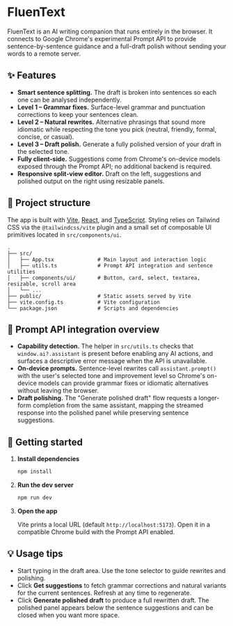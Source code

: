 # FluenText

FluenText is an AI writing companion that runs entirely in the browser. It connects to
Google Chrome's experimental Prompt API to provide sentence-by-sentence guidance and a
full-draft polish without sending your words to a remote server.

## ✨ Features

- **Smart sentence splitting.** The draft is broken into sentences so each one can be
  analysed independently.
- **Level 1 – Grammar fixes.** Surface-level grammar and punctuation corrections to keep
  your sentences clean.
- **Level 2 – Natural rewrites.** Alternative phrasings that sound more idiomatic while
  respecting the tone you pick (neutral, friendly, formal, concise, or casual).
- **Level 3 – Draft polish.** Generate a fully polished version of your draft in the
  selected tone.
- **Fully client-side.** Suggestions come from Chrome's on-device models exposed through
  the Prompt API; no additional backend is required.
- **Responsive split-view editor.** Draft on the left, suggestions and polished output on
  the right using resizable panels.

## 🧩 Project structure

The app is built with [Vite](https://vite.dev/), [React](https://react.dev/), and
[TypeScript](https://www.typescriptlang.org/). Styling relies on Tailwind CSS via the
`@tailwindcss/vite` plugin and a small set of composable UI primitives located in
`src/components/ui`.

```
.
├── src/
│   ├── App.tsx              # Main layout and interaction logic
│   ├── utils.ts             # Prompt API integration and sentence utilities
│   ├── components/ui/       # Button, card, select, textarea, resizable, scroll area
│   └── ...
├── public/                  # Static assets served by Vite
├── vite.config.ts           # Vite configuration
└── package.json             # Scripts and dependencies
```

## 🔌 Prompt API integration overview

- **Capability detection.** The helper in `src/utils.ts` checks that
  `window.ai?.assistant` is present before enabling any AI actions, and surfaces a
  descriptive error message when the API is unavailable.
- **On-device prompts.** Sentence-level rewrites call `assistant.prompt()` with the
  user's selected tone and improvement level so Chrome's on-device models can provide
  grammar fixes or idiomatic alternatives without leaving the browser.
- **Draft polishing.** The "Generate polished draft" flow requests a longer-form
  completion from the same assistant, mapping the streamed response into the polished
  panel while preserving sentence suggestions.

## 🚀 Getting started

1. **Install dependencies**

   ```bash
   npm install
   ```

2. **Run the dev server**

   ```bash
   npm run dev
   ```

3. **Open the app**

   Vite prints a local URL (default `http://localhost:5173`). Open it in a compatible
   Chrome build with the Prompt API enabled.

## 💡 Usage tips

- Start typing in the draft area. Use the tone selector to guide rewrites and polishing.
- Click **Get suggestions** to fetch grammar corrections and natural variants for the
  current sentences. Refresh at any time to regenerate.
- Click **Generate polished draft** to produce a full rewritten draft. The polished panel
  appears below the sentence suggestions and can be closed when you want more space.

